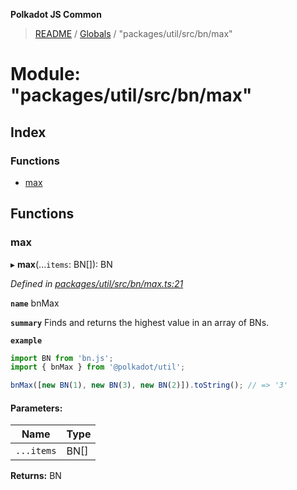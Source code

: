 **Polkadot JS Common**

> [README](../README.md) / [Globals](../globals.md) / "packages/util/src/bn/max"

# Module: "packages/util/src/bn/max"

## Index

### Functions

* [max](_packages_util_src_bn_max_.md#max)

## Functions

### max

▸ **max**(...`items`: BN[]): BN

*Defined in [packages/util/src/bn/max.ts:21](https://github.com/polkadot-js/common/blob/bd1735ca/packages/util/src/bn/max.ts#L21)*

**`name`** bnMax

**`summary`** Finds and returns the highest value in an array of BNs.

**`example`** 
<BR>

```javascript
import BN from 'bn.js';
import { bnMax } from '@polkadot/util';

bnMax([new BN(1), new BN(3), new BN(2)]).toString(); // => '3'
```

#### Parameters:

Name | Type |
------ | ------ |
`...items` | BN[] |

**Returns:** BN
